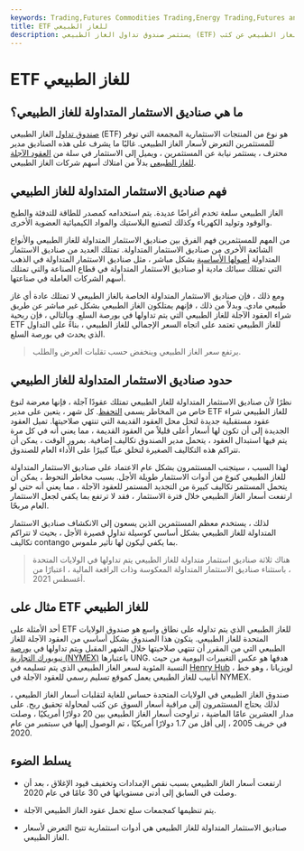 ```yaml
---
keywords: Trading,Futures Commodities Trading,Energy Trading,Futures and Commodities Trading
title: ETF للغاز الطبيعي
description: يستثمر صندوق تداول الغاز الطبيعي (ETF) في العقود الآجلة للغاز الطبيعي في محاولة لتتبع سعر السوق للغاز الطبيعي عن كثب.
---
```


# ETF للغاز الطبيعي
## ما هي صناديق الاستثمار المتداولة للغاز الطبيعي؟

[صندوق تداول](/etf) الغاز الطبيعي (ETF) هو نوع من المنتجات الاستثمارية المجمعة التي توفر للمستثمرين التعرض لأسعار الغاز الطبيعي. غالبًا ما يشرف على هذه الصناديق مدير محترف ، يستثمر نيابة عن المستثمرين ، ويميل إلى الاستثمار في سلة من [العقود الآجلة للغاز الطبيعي](/futurescontract) بدلاً من امتلاك أسهم شركات الغاز الطبيعي.

## فهم صناديق الاستثمار المتداولة للغاز الطبيعي

الغاز الطبيعي سلعة تخدم أغراضًا عديدة. يتم استخدامه كمصدر للطاقة للتدفئة والطبخ والوقود وتوليد الكهرباء وكذلك لتصنيع البلاستيك والمواد الكيميائية العضوية الأخرى.

من المهم للمستثمرين فهم الفرق بين صناديق الاستثمار المتداولة للغاز الطبيعي والأنواع الشائعة الأخرى من صناديق الاستثمار المتداولة. تمتلك العديد من صناديق الاستثمار المتداولة [أصولها الأساسية](/underlying) بشكل مباشر ، مثل صناديق الاستثمار المتداولة في الذهب التي تمتلك سبائك مادية أو صناديق الاستثمار المتداولة في قطاع الصناعة والتي تمتلك أسهم الشركات العاملة في صناعتها.

ومع ذلك ، فإن صناديق الاستثمار المتداولة الخاصة بالغاز الطبيعي لا تمتلك عادة أي غاز طبيعي مادي. وبدلاً من ذلك ، فإنهم يمتلكون الغاز الطبيعي بشكل غير مباشر عن طريق شراء العقود الآجلة للغاز الطبيعي التي يتم تداولها في بورصة السلع. وبالتالي ، فإن ربحية ETF للغاز الطبيعي تعتمد على اتجاه السعر الإجمالي للغاز الطبيعي ، بناءً على التداول الذي يحدث في بورصة السلع.

> يرتفع سعر الغاز الطبيعي وينخفض حسب تقلبات العرض والطلب.

>

## حدود صناديق الاستثمار المتداولة للغاز الطبيعي

نظرًا لأن صناديق الاستثمار المتداولة للغاز الطبيعي تمتلك عقودًا آجلة ، فإنها معرضة لنوع خاص من المخاطر يسمى [التحفظ](/contango). كل شهر ، يتعين على مدير ETF للغاز الطبيعي شراء عقود مستقبلية جديدة لتحل محل العقود القديمة التي تنتهي صلاحيتها. تميل العقود الجديدة إلى أن تكون لها أسعار أعلى قليلاً من العقود القديمة ، مما يعني أنه في كل مرة يتم فيها استبدال العقود ، يتحمل مدير الصندوق تكاليف إضافية. بمرور الوقت ، يمكن أن تتراكم هذه التكاليف الصغيرة لتخلق عبئًا كبيرًا على الأداء العام للصندوق.

لهذا السبب ، سيتجنب المستثمرون بشكل عام الاعتماد على صناديق الاستثمار المتداولة للغاز الطبيعي كنوع من أدوات الاستثمار طويلة الأجل. بسبب مخاطر التحوط ، يمكن أن يتحمل المستثمر تكاليف كبيرة من التجديد المستمر للعقود الآجلة ، مما يعني أنه حتى لو ارتفعت أسعار الغاز الطبيعي خلال فترة الاستثمار ، فقد لا ترتفع بما يكفي لجعل الاستثمار العام مربحًا.

لذلك ، يستخدم معظم المستثمرين الذين يسعون إلى الانكشاف صناديق الاستثمار المتداولة للغاز الطبيعي بشكل أساسي كوسيلة تداول قصيرة الأجل ، بحيث لا تتراكم تكاليف contango بما يكفي ليكون لها تأثير ملموس.

> هناك ثلاثة صناديق استثمار متداولة للغاز الطبيعي يتم تداولها في الولايات المتحدة ، باستثناء صناديق الاستثمار المتداولة المعكوسة وذات الرافعة المالية ، اعتبارًا من أغسطس 2021.

>

## مثال على ETF للغاز الطبيعي

أحد الأمثلة على ETF للغاز الطبيعي الذي يتم تداوله على نطاق واسع هو صندوق الولايات المتحدة للغاز الطبيعي. يتكون هذا الصندوق بشكل أساسي من العقود الآجلة للغاز الطبيعي التي من المقرر أن تنتهي صلاحيتها خلال الشهر المقبل ويتم تداولها في [بورصة نيويورك التجارية (NYMEX)](/nymex) باعتبارها UNG. هدفها هو عكس التغييرات اليومية من حيث النسبة المئوية لسعر الغاز الطبيعي الذي يتم تسليمه في [Henry Hub](/henry_hub) ، لويزيانا ، وهو خط أنابيب للغاز الطبيعي يعمل كموقع تسليم رسمي للعقود الآجلة في NYMEX.

صندوق الغاز الطبيعي في الولايات المتحدة حساس للغاية لتقلبات أسعار الغاز الطبيعي ، لذلك يحتاج المستثمرون إلى مراقبة أسعار السوق عن كثب لمحاولة تحقيق ربح. على مدار العشرين عامًا الماضية ، تراوحت أسعار الغاز الطبيعي بين 20 دولارًا أمريكيًا ، وصلت في خريف 2005 ، إلى أقل من 1.7 دولارًا أمريكيًا ، تم الوصول إليها في سبتمبر من عام 2020.

## يسلط الضوء

- ارتفعت أسعار الغاز الطبيعي بسبب نقص الإمدادات وتخفيف قيود الإغلاق ، بعد أن وصلت في السابق إلى أدنى مستوياتها في 30 عامًا في عام 2020.

- يتم تنظيمها كمجمعات سلع تحمل عقود الغاز الطبيعي الآجلة.

- صناديق الاستثمار المتداولة للغاز الطبيعي هي أدوات استثمارية تتيح التعرض لأسعار الغاز الطبيعي.

